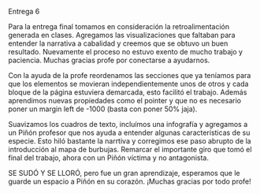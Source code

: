 Entrega 6

Para la entrega final tomamos en consideración la retroalimentación generada en clases. Agregamos las visualizaciones que faltaban para entender la narrativa a cabalidad y creemos que se obtuvo un buen resultado. Nuevamente el proceso no estuvo exento de mucho trabajo y paciencia. Muchas gracias profe por conectarse a ayudarnos.

Con la ayuda de la profe reordenamos las secciones que ya teníamos para que los elementos se movieran independientemente unos de otros y cada bloque de la página estuviera demarcada, esto facilitó el trabajo. Además aprendimos nuevas propiedades como el pointer y que no es necesario poner un margin left de -1000 (basta con poner 50% jaja). 

Suavizamos los cuadros de texto, incluímos una infografía y agregamos a un Piñón profesor que nos ayuda a entender algunas características de su especie. Esto hiló bastante la narrtiva y corregimos ese paso abrupto de la introducción al mapa de burbujas.
Remarcar el importante giro que tomó el final del trabajo, ahora con un Piñón víctima y no antagonista.

SE SUDÓ Y SE LLORÓ, pero fue un gran aprendizaje, esperamos que le guarde un espacio a Piñón en su corazón. ¡Muchas gracias por todo profe!
